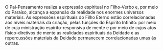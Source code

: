 ﻿O Pai-Pensamento realiza a expressão espiritual no Filho-Verbo e, por meio do Paraíso, alcança a expansão da realidade nos enormes universos materiais. As expressões espirituais do Filho Eterno estão correlacionadas aos níveis materiais da criação, pelas funções do Espírito Infinito: por meio de cuja ministração espírito-responsiva de mente e por meio de cujos atos físico-diretivos de mente as realidades espirituais da Deidade e as repercussões materiais da Deidade permanecem correlacionadas umas às outras.